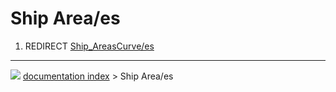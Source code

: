 # Ship Area/es
1.  REDIRECT [Ship\_AreasCurve/es](Ship_AreasCurve/es.md)



---
![](images/Right_arrow.png) [documentation index](../README.md) > Ship Area/es

